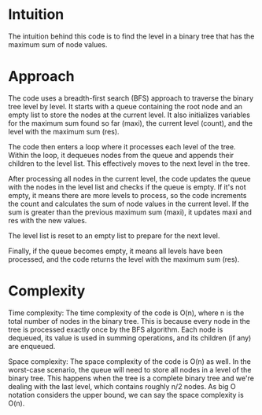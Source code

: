 # Intuition
The intuition behind this code is to find the level in a binary tree that has the maximum sum of node values.

# Approach
The code uses a breadth-first search (BFS) approach to traverse the binary tree level by level. It starts with a queue containing the root node and an empty list to store the nodes at the current level. It also initializes variables for the maximum sum found so far (maxi), the current level (count), and the level with the maximum sum (res).

The code then enters a loop where it processes each level of the tree. Within the loop, it dequeues nodes from the queue and appends their children to the level list. This effectively moves to the next level in the tree.

After processing all nodes in the current level, the code updates the queue with the nodes in the level list and checks if the queue is empty. If it's not empty, it means there are more levels to process, so the code increments the count and calculates the sum of node values in the current level. If the sum is greater than the previous maximum sum (maxi), it updates maxi and res with the new values.

The level list is reset to an empty list to prepare for the next level.

Finally, if the queue becomes empty, it means all levels have been processed, and the code returns the level with the maximum sum (res).

# Complexity
Time complexity:
The time complexity of the code is O(n), where n is the total number of nodes in the binary tree. This is because every node in the tree is processed exactly once by the BFS algorithm. Each node is dequeued, its value is used in summing operations, and its children (if any) are enqueued.

Space complexity:
The space complexity of the code is O(n) as well. In the worst-case scenario, the queue will need to store all nodes in a level of the binary tree. This happens when the tree is a complete binary tree and we're dealing with the last level, which contains roughly n/2 nodes. As big O notation considers the upper bound, we can say the space complexity is O(n).​
